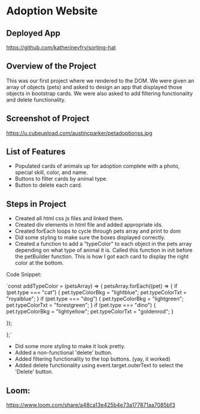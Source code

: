 # Adoption Website

## Deployed App

https://github.com/katherinevfry/sorting-hat

## Overview of the Project

This was our first project where we rendered to the DOM. We were given an array of objects (pets) and asked to design an app that displayed those objects in bootstrap cards. We were also asked to add filtering functionality and delete functionality.

## Screenshot of Project

https://u.cubeupload.com/austincparker/petadoptionss.jpg

## List of Features

- Populated cards of animals up for adoption complete with a photo, special skill, color, and name.
- Buttons to filter cards by animal type.
- Button to delete each card.


## Steps in Project

- Created all html css js files and linked them.
- Created div elements in html file and added appropriate ids.
- Created forEach loops to cycle through pets array and print to dom
- Did some styling to make sure the boxes displayed correctly.
- Created a function to add a "typeColor" to each object in the pets array depending on what type of animal it is. Called this function in init before the petBuilder function. This is how I got each card to display the right color at the bottom. 

Code Snippet: 

`const addTypeColor = (petsArray) => {
  petsArray.forEach((pet) => {
    if (pet.type === "cat") {
      pet.typeColorBkg = "lightblue";
      pet.typeColorTxt = "royalblue";
    } 
    if (pet.type === "dog") {
      pet.typeColorBkg = "lightgreen";
      pet.typeColorTxt = "forestgreen";
    } 
    if (pet.type === "dino") {
      pet.typeColorBkg = "lightyellow";
      pet.typeColorTxt = "goldenrod";
    } 

  });

};`

- Did some more styling to make it look pretty.
- Added a non-functional 'delete' button.
- Added filtering functionality to the top buttons. (yay, it worked)
- Added delete functionality using event.target.outerText to select the 'Delete' button.



## Loom: 

https://www.loom.com/share/a48ca13e425b4e73a177871aa7085bf3

